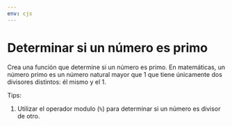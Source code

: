 ```yaml
---
env: cjs
---
```


# Determinar si un número es primo

Crea una función que determine si un número es primo. En matemáticas, un número
primo es un número natural mayor que 1 que tiene únicamente dos divisores
distintos: él mismo y el 1.

Tips:

1. Utilizar el operador  modulo (`%`) para determinar si un número es divisor de
   otro.

